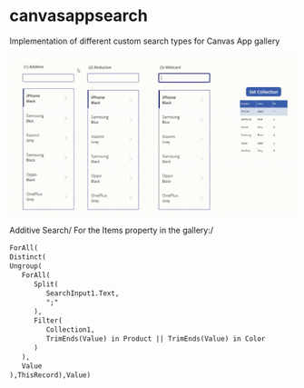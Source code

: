 # canvasappsearch
Implementation of different custom search types for Canvas App gallery

![](https://github.com/addison-bain-je/canvasappsearch/blob/main/SearchTypes.gif)

Additive Search/
For the Items property in the gallery:/
```
ForAll(
Distinct(
Ungroup(
   ForAll(
      Split(
         SearchInput1.Text,
         ";"
      ),
      Filter(
         Collection1,
         TrimEnds(Value) in Product || TrimEnds(Value) in Color
      )
   ),
   Value
),ThisRecord),Value)

```

